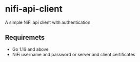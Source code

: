 # nifi-api-client

A simple NiFi api client with authentication

## Requiremets
* Go 1.16 and above
* NiFi username and password or server and client certificates
